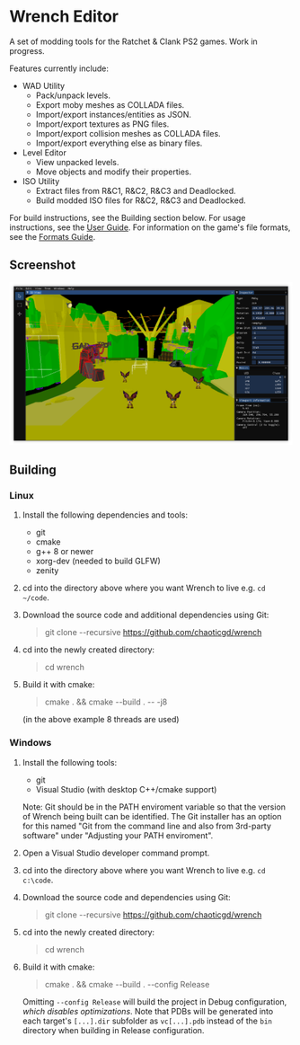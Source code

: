 # Wrench Editor

A set of modding tools for the Ratchet & Clank PS2 games. Work in progress.

Features currently include:
- WAD Utility
  - Pack/unpack levels.
  - Export moby meshes as COLLADA files.
  - Import/export instances/entities as JSON.
  - Import/export textures as PNG files.
  - Import/export collision meshes as COLLADA files.
  - Import/export everything else as binary files.
- Level Editor
  - View unpacked levels.
  - Move objects and modify their properties.
- ISO Utility
  - Extract files from R&C1, R&C2, R&C3 and Deadlocked.
  - Build modded ISO files for R&C2, R&C3 and Deadlocked.

For build instructions, see the Building section below. For usage instructions, see the [User Guide](docs/user_guide.md). For information on the game's file formats, see the [Formats Guide](docs/formats_guide.md).

## Screenshot

![Level Editor](docs/screenshots/editor.png)

## Building

### Linux

1.	Install the following dependencies and tools:
	- git
	- cmake
	- g++ 8 or newer
	- xorg-dev (needed to build GLFW)
	- zenity

2.	cd into the directory above where you want Wrench to live e.g. `cd ~/code`.

2.	Download the source code and additional dependencies using Git:
	> git clone --recursive https://github.com/chaoticgd/wrench

3.	cd into the newly created directory:
	> cd wrench

4.	Build it with cmake:
	> cmake . && cmake --build . -- -j8
	
	(in the above example 8 threads are used)

### Windows

1.	Install the following tools:
	- git
	- Visual Studio (with desktop C++/cmake support)
	
	Note: Git should be in the PATH enviroment variable so that the version of Wrench being built can be identified. The Git installer has an option for this named "Git from the command line and also from 3rd-party software" under "Adjusting your PATH enviroment".

2.	Open a Visual Studio developer command prompt.

3.	cd into the directory above where you want Wrench to live e.g. `cd c:\code`.

4.	Download the source code and dependencies using Git:
	> git clone --recursive https://github.com/chaoticgd/wrench

5.	cd into the newly created directory:
	> cd wrench

6.	Build it with cmake:
	> cmake . && cmake --build . --config Release
	
	Omitting `--config Release` will build the project in Debug configuration, *which disables optimizations*.
	Note that PDBs will be generated into each target's `[...].dir` subfolder as `vc[...].pdb` instead of the `bin` directory when building in Release configuration.
